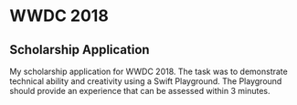 # WWDC 2018
## Scholarship Application

My scholarship application for WWDC 2018.
The task was to demonstrate technical ability and creativity using a Swift Playground.
The Playground should provide an experience that can be assessed within 3 minutes.
